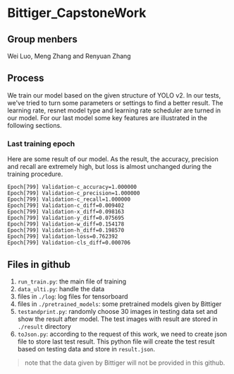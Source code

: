 # Bittiger_CapstoneWork

## Group menbers
Wei Luo, Meng Zhang and Renyuan Zhang

## Process
We train our model based on the given structure of YOLO v2. In our tests, we've tried to turn some parameters or settings to find a better result. The learning rate, resnet model type and learning rate scheduler are turned in our model. For our last model some key features are illustrated in the following sections.

### Last training epoch 
Here are some result of our model. As the result, the accuracy, precision and recall are extremely high, but loss is almost unchanged during the training procedure.  

```text
Epoch[799] Validation-c_accuracy=1.000000
Epoch[799] Validation-c_precision=1.000000
Epoch[799] Validation-c_recall=1.000000
Epoch[799] Validation-c_diff=0.009402
Epoch[799] Validation-x_diff=0.098163
Epoch[799] Validation-y_diff=0.075695
Epoch[799] Validation-w_diff=0.154178
Epoch[799] Validation-h_diff=0.198570
Epoch[799] Validation-loss=0.762392
Epoch[799] Validation-cls_diff=0.000706
```

## Files in github
1. ``run_train.py``: the main file of training
2. ``data_ulti.py``: handle the data
3. files in ``./log``: log files for tensorboard
4. files in ``./pretrained_models``: some pretrained models given by Bittiger
5. ``testandprint.py``: randomly choose 30 images in testing data set and show the result after model. The test images with result are stored in ``./result`` directory
6. ``toJson.py``: according to the request of this work, we need to create json file to store last test result. This python file will create the test result based on testing data and store in ``result.json``. 

> note that the data given by Bittiger will not be provided in this github.
